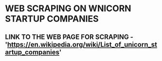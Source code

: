 # WEB SCRAPING ON WNICORN STARTUP COMPANIES

## LINK TO THE WEB PAGE FOR SCRAPING - 'https://en.wikipedia.org/wiki/List_of_unicorn_startup_companies'
